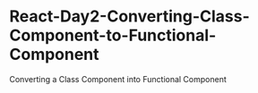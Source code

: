 # React-Day2-Converting-Class-Component-to-Functional-Component
Converting a Class Component into Functional Component
